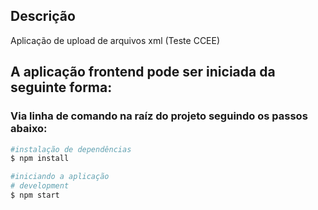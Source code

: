 ## Descrição

Aplicação de upload de arquivos xml (Teste CCEE)


## A aplicação frontend pode ser iniciada da seguinte forma:

### Via linha de comando na raíz do projeto seguindo os passos abaixo:
```bash
#instalação de dependências
$ npm install

#iniciando a aplicação
# development
$ npm start
 ```
